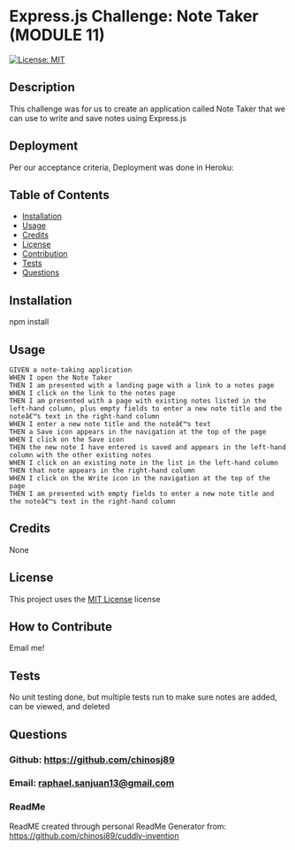 
  # Express.js Challenge: Note Taker (MODULE 11)

  [![License: MIT](https://img.shields.io/badge/License-MIT-yellow.svg)](https://opensource.org/licenses/MIT)

 
  ## Description
  This challenge was for us to create an application called Note Taker that we can use to write and save notes using Express.js

  ## Deployment
  Per our acceptance criteria, Deployment was done in Heroku: 
  
  <!-- Add a screenshot of your application here -->
  ## Table of Contents
  - [Installation](#installation)
  - [Usage](#usage)
  - [Credits](#credits)
  - [License](#license)
  - [Contribution](#how-to-contribute)
  - [Tests](#tests)
  - [Questions](#questions)
  
  ## Installation
  npm install
  
  ## Usage 
  ```
  GIVEN a note-taking application
WHEN I open the Note Taker
THEN I am presented with a landing page with a link to a notes page
WHEN I click on the link to the notes page
THEN I am presented with a page with existing notes listed in the left-hand column, plus empty fields to enter a new note title and the noteâ€™s text in the right-hand column
WHEN I enter a new note title and the noteâ€™s text
THEN a Save icon appears in the navigation at the top of the page
WHEN I click on the Save icon
THEN the new note I have entered is saved and appears in the left-hand column with the other existing notes
WHEN I click on an existing note in the list in the left-hand column
THEN that note appears in the right-hand column
WHEN I click on the Write icon in the navigation at the top of the page
THEN I am presented with empty fields to enter a new note title and the noteâ€™s text in the right-hand column
  ```
  
  ## Credits
  None
  
  ## License
  This project uses the [MIT License](https://opensource.org/licenses/MIT) license
  
  ## How to Contribute
  Email me!
  
  ## Tests
  No unit testing done, but multiple tests run to make sure notes are added, can be viewed, and deleted
  
  ## Questions
  ### Github: https://github.com/chinosj89
  ### Email: raphael.sanjuan13@gmail.com
  
  ### ReadMe 
  ReadME created through personal ReadMe Generator from: https://github.com/chinosj89/cuddly-invention
